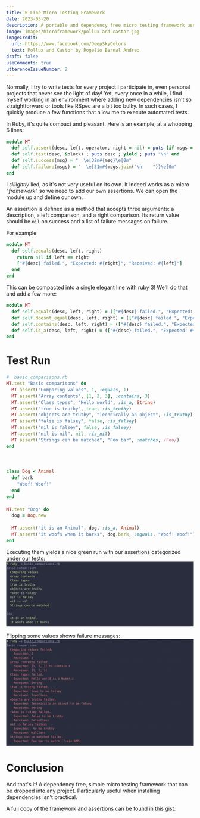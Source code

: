 ```yaml
---
title: 6 Line Micro Testing Framework
date: 2023-03-20
description: A portable and dependency free micro testing framework useful in remote situations
image: images/microframework/pollux-and-castor.jpg
imageCredit:
  url: https://www.facebook.com/DeepSkyColors
  text: Pollux and Castor by Rogelio Bernal Andreo
draft: false
useComments: true
utterenceIssueNumber: 2
---
```


Normally, I try to write tests for every project I participate in, even personal projects that never see the light of day! Yet, every once in a while, I find myself working in an environment where adding new dependencies isn't so straightforward or tools like RSpec are a bit too bulky. In such cases, I quickly produce a few functions that allow me to execute automated tests. 

In Ruby, it's quite compact and pleasant. Here is an example, at a whopping 6 lines:

```ruby 
module MT
  def self.assert(desc, left, operator, right = nil) = puts (if msgs = self.send(operator, desc, left, right) then failure(msgs) else success(desc) end)
  def self.test(desc, &block) ; puts desc ; yield ; puts "\n" end
  def self.success(msg) = "  \e[32m#{msg}\e[0m"
  def self.failure(msgs) = "  \e[31m#{msgs.join("\n    ")}\e[0m"
end
```

I _sliiightly_ lied, as it's not very useful on its own. It indeed works as a micro "_framework_" so we need to add our own assertions. We can open the module up and define our own.

An assertion is defined as a method that accepts three arguments: a description, a left comparison, and a right comparison. Its return value should be `nil` on success and a list of failure messages on failure.

For example:

```ruby
module MT
  def self.equals(desc, left, right)
    return nil if left == right
    ["#{desc} failed.", "Expected: #{right}", "Received: #{left}"]
  end
end
```

This can be compacted into a single elegant line with ruby 3! We'll do that and add a few more:

```ruby
module MT
  def self.equals(desc, left, right) = (["#{desc} failed.", "Expected: #{right}", "Received: #{left}"] unless left == right)
  def self.doesnt_equal(desc, left, right) = (["#{desc} failed.", "Expected: #{left} and #{right} not to be the same"] if equals(desc, left, right))
  def self.contains(desc, left, right) = (["#{desc} failed.", "Expected: #{left} to contain #{right}", "Received: #{left}"] unless left.include?(right))
  def self.is_a(desc, left, right) = (["#{desc} failed.", "Expected: #{left} is a #{right}", "Received: #{left.class}"] unless left.is_a?(right))
end
```

# Test Run
```ruby
#  basic_comparisons.rb
MT.test "Basic comparisons" do
  MT.assert("Comparing values", 1, :equals, 1)
  MT.assert("Array contents", [1, 2, 3], :contains, 3)
  MT.assert("Class types", "Hello world", :is_a, String)
  MT.assert("true is truthy", true, :is_truthy)
  MT.assert("objects are truthy", "Technically an object", :is_truthy)
  MT.assert("false is falsey", false, :is_falsey)
  MT.assert("nil is falsey", false, :is_falsey)
  MT.assert("nil is nil", nil, :is_nil)
  MT.assert("Strings can be matched", "Foo bar", :matches, /Foo/)
end



class Dog < Animal
  def bark
    "Woof! Woof!"
  end
end

MT.test "Dog" do
  dog = Dog.new

  MT.assert("it is an Animal", dog, :is_a, Animal)
  MT.assert("it woofs when it barks", dog.bark, :equals, "Woof! Woof!")
end
```

Executing them yields a nice green run with our assertions categorized under our tests:
![MT Execution with Successes](/images/microframework/mt-successes.png)

Flipping some values shows failure messages:
![MT Execution with Failures](/images/microframework/mt-failures.png)

# Conclusion
And that's it! A dependency free, simple micro testing framework that can be dropped into any project. Particularly useful when installing dependencies isn't practical.

A full copy of the framework and assertions can be found in [this gist](https://gist.github.com/APiercey/70ca3a5c61569d534edc41c85c546cd8).

